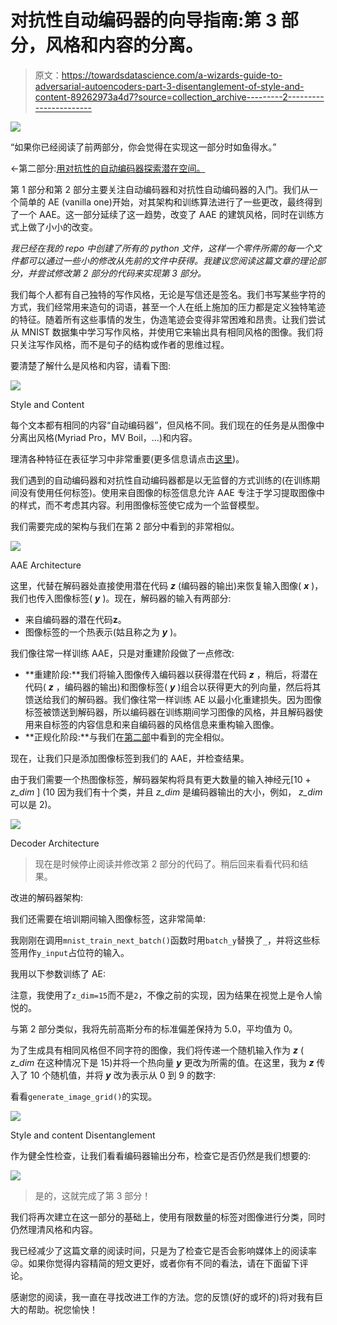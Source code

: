 # 对抗性自动编码器的向导指南:第 3 部分，风格和内容的分离。

> 原文：<https://towardsdatascience.com/a-wizards-guide-to-adversarial-autoencoders-part-3-disentanglement-of-style-and-content-89262973a4d7?source=collection_archive---------2----------------------->

![](img/069c70bf22fe2378577d8c16eb292afe.png)

“如果你已经阅读了前两部分，你会觉得在实现这一部分时如鱼得水。”

←第二部分:[用对抗性的自动编码器探索潜在空间。](https://medium.com/towards-data-science/a-wizards-guide-to-adversarial-autoencoders-part-2-exploring-latent-space-with-adversarial-2d53a6f8a4f9)

第 1 部分和第 2 部分主要关注自动编码器和对抗性自动编码器的入门。我们从一个简单的 AE (vanilla one)开始，对其架构和训练算法进行了一些更改，最终得到了一个 AAE。这一部分延续了这一趋势，改变了 AAE 的建筑风格，同时在训练方式上做了小小的改变。

*我已经在我的 repo 中创建了所有的 python 文件，这样一个零件所需的每一个文件都可以通过一些小的修改从先前的文件中获得。我建议您阅读这篇文章的理论部分，并尝试修改第 2 部分的代码来实现第 3 部分。*

我们每个人都有自己独特的写作风格，无论是写信还是签名。我们书写某些字符的方式，我们经常用来造句的词语，甚至一个人在纸上施加的压力都是定义独特笔迹的特征。随着所有这些事情的发生，伪造笔迹会变得非常困难和昂贵。让我们尝试从 MNIST 数据集中学习写作风格，并使用它来输出具有相同风格的图像。我们将只关注写作风格，而不是句子的结构或作者的思维过程。

要清楚了解什么是风格和内容，请看下图:

![](img/b950fc4716961ae36e64dfbe9ae95643.png)

Style and Content

每个文本都有相同的内容“自动编码器”，但风格不同。我们现在的任务是从图像中分离出风格(Myriad Pro，MV Boil，…)和内容。

理清各种特征在表征学习中非常重要(更多信息请点击[这里](http://www.cl.uni-heidelberg.de/courses/ws14/deepl/BengioETAL12.pdf))。

我们遇到的自动编码器和对抗性自动编码器都是以无监督的方式训练的(在训练期间没有使用任何标签)。使用来自图像的标签信息允许 AAE 专注于学习提取图像中的样式，而不考虑其内容。利用图像标签使它成为一个监督模型。

我们需要完成的架构与我们在第 2 部分中看到的非常相似。

![](img/fe1594f4a598f2f2fa104d150a5bbbef.png)

AAE Architecture

这里，代替在解码器处直接使用潜在代码 ***z*** (编码器的输出)来恢复输入图像( ***x*** )，我们也传入图像标签( ***y*** )。现在，解码器的输入有两部分:

*   来自编码器的潜在代码**z**。
*   图像标签的一个热表示(姑且称之为 ***y*** )。

我们像往常一样训练 AAE，只是对重建阶段做了一点修改:

*   **重建阶段:**我们将输入图像传入编码器以获得潜在代码 ***z*** ，稍后，将潜在代码( ***z*** ，编码器的输出)和图像标签( ***y*** )组合以获得更大的列向量，然后将其馈送给我们的解码器。我们像往常一样训练 AE 以最小化重建损失。因为图像标签被馈送到解码器，所以编码器在训练期间学习图像的风格，并且解码器使用来自标签的内容信息和来自编码器的风格信息来重构输入图像。
*   **正规化阶段:**与我们在[第二部](https://medium.com/towards-data-science/a-wizards-guide-to-adversarial-autoencoders-part-2-exploring-latent-space-with-adversarial-2d53a6f8a4f9)中看到的完全相似。

现在，让我们只是添加图像标签到我们的 AAE，并检查结果。

由于我们需要一个热图像标签，解码器架构将具有更大数量的输入神经元[10 + *z_dim* ] (10 因为我们有十个类，并且 *z_dim* 是编码器输出的大小，例如， *z_dim* 可以是 2)。

![](img/c120fa7af29ae4be3714b52154715fe2.png)

Decoder Architecture

> 现在是时候停止阅读并修改第 2 部分的代码了。稍后回来看看代码和结果。

改进的解码器架构:

我们还需要在培训期间输入图像标签，这非常简单:

我刚刚在调用`mnist_train_next_batch()`函数时用`batch_y`替换了`_`，并将这些标签用作`y_input`占位符的输入。

我用以下参数训练了 AE:

注意，我使用了`z_dim=15`而不是`2`，不像之前的实现，因为结果在视觉上是令人愉悦的。

与第 2 部分类似，我将先前高斯分布的标准偏差保持为 5.0，平均值为 0。

为了生成具有相同风格但不同字符的图像，我们将传递一个随机输入作为 ***z*** ( *z_dim* 在这种情况下是 15)并将一个热向量 ***y*** 更改为所需的值。在这里，我为 ***z*** 传入了 10 个随机值，并将 ***y*** 改为表示从 0 到 9 的数字:

看看`generate_image_grid()`的实现。

![](img/1a7e390bc7158f6d16cb1cc77763632d.png)

Style and content Disentanglement

作为健全性检查，让我们看看编码器输出分布，检查它是否仍然是我们想要的:

![](img/0213beba75bea007d99bf83197946f86.png)

> 是的，这就完成了第 3 部分！

我们将再次建立在这一部分的基础上，使用有限数量的标签对图像进行分类，同时仍然理清风格和内容。

我已经减少了这篇文章的阅读时间，只是为了检查它是否会影响媒体上的阅读率😜。如果你觉得内容精简的短文更好，或者你有不同的看法，请在下面留下评论。

感谢您的阅读，我一直在寻找改进工作的方法。您的反馈(好的或坏的)将对我有巨大的帮助。祝您愉快！